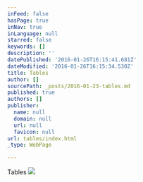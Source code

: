 ```yaml
---
inFeed: false
hasPage: true
inNav: true
inLanguage: null
starred: false
keywords: []
description: ''
datePublished: '2016-01-26T16:15:41.681Z'
dateModified: '2016-01-26T16:15:34.530Z'
title: Tables
author: []
sourcePath: _posts/2016-01-23-tables.md
published: true
authors: []
publisher:
  name: null
  domain: null
  url: null
  favicon: null
url: tables/index.html
_type: WebPage

---
```

Tables
![](https://the-grid-user-content.s3-us-west-2.amazonaws.com/1ab69b6a-4f5d-4e75-a115-043ad8589cfd.jpg)
